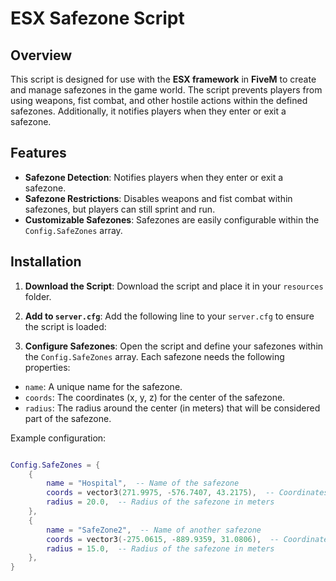 # ESX Safezone Script

## Overview
This script is designed for use with the **ESX framework** in **FiveM** to create and manage safezones in the game world. The script prevents players from using weapons, fist combat, and other hostile actions within the defined safezones. Additionally, it notifies players when they enter or exit a safezone.

## Features
- **Safezone Detection**: Notifies players when they enter or exit a safezone.
- **Safezone Restrictions**: Disables weapons and fist combat within safezones, but players can still sprint and run.
- **Customizable Safezones**: Safezones are easily configurable within the `Config.SafeZones` array.

## Installation

1. **Download the Script**: Download the script and place it in your `resources` folder.

2. **Add to `server.cfg`**: Add the following line to your `server.cfg` to ensure the script is loaded:

3. **Configure Safezones**: Open the script and define your safezones within the `Config.SafeZones` array. Each safezone needs the following properties:
- `name`: A unique name for the safezone.
- `coords`: The coordinates (x, y, z) for the center of the safezone.
- `radius`: The radius around the center (in meters) that will be considered part of the safezone.

Example configuration:
```lua

Config.SafeZones = {
    {
        name = "Hospital",  -- Name of the safezone
        coords = vector3(271.9975, -576.7407, 43.2175),  -- Coordinates of the safezone center
        radius = 20.0,  -- Radius of the safezone in meters
    },
    {
        name = "SafeZone2",  -- Name of another safezone
        coords = vector3(-275.0615, -889.9359, 31.0806),  -- Coordinates of the safezone center
        radius = 15.0,  -- Radius of the safezone in meters
    },
}
